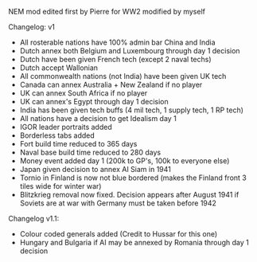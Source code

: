 NEM mod edited first by Pierre for WW2 modified by myself 


Changelog: v1

- All rosterable nations have 100% admin bar China and India
- Dutch annex both Belgium and Luxembourg through day 1 decision
- Dutch have been given French tech (except 2 naval techs)
- Dutch accept Wallonian
- All commonwealth nations (not India) have been given UK tech
- Canada can annex Australia + New Zealand if no player
- UK can annex South Africa if no player
- UK can annex's Egypt through day 1 decision 
- India has been given tech buffs (4 mil tech, 1 supply tech, 1 RP tech)
- All nations have a decision to get Idealism day 1 
- IGOR leader portraits added
- Borderless tabs added
- Fort build time reduced to 365 days 
- Naval base build time reduced to 280 days
- Money event added day 1 (200k to GP's, 100k to everyone else)
- Japan given decision to annex AI Siam in 1941
- Tornio in Finland is now not blue bordered (makes the Finland front 3 tiles wide for winter war)
- Blitzkrieg removal now fixed. Decision appears after August 1941 if Soviets are at war with Germany must be taken before 1942

Changelog v1.1:


- Colour coded generals added (Credit to Hussar for this one)
- Hungary and Bulgaria if AI may be annexed by Romania through day 1 decision